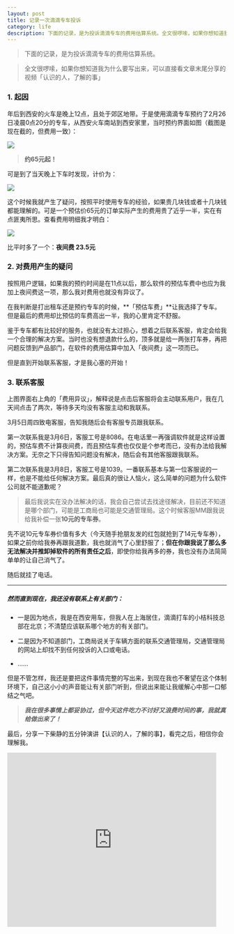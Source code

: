 ```yaml
---
layout: post 
title: 记录一次滴滴专车投诉
category: life
description: 下面的记录，是为投诉滴滴专车的费用估算系统。全文很啰嗦，如果你想知道我为什么要写出来，可以直接看文章末尾分享的视频「认识的人，了解的事」
--- 
```



> 下面的记录，是为投诉滴滴专车的费用估算系统。

> 全文很啰嗦，如果你想知道我为什么要写出来，可以直接看文章末尾分享的视频「认识的人，了解的事」


### 1. 起因

年后到西安的火车是晚上12点，且处于郊区地带。于是使用滴滴专车预约了2月26日凌晨0点20分的专车，从西安火车南站到西安家里，当时预约界面如图（截图是现在截的，但费用一致）：

![](http://qiniu.zifeixu.com/IMG_3515.PNG)

>  **约65元起！**

可是到了当天晚上下车时发现，计价为：

![](http://qiniu.zifeixu.com/IMG_3513.PNG)


这个时候我就产生了疑问，按照平时使用专车的经验，如果贵几块钱或者十几块钱都能理解的。可是一个预估价65元的订单实际产生的费用贵了近乎一半，实在有点匪夷所思。查看费用明细我才明白：

![](http://qiniu.zifeixu.com/IMG_3512.PNG)

比平时多了一个：**夜间费 23.5元**


### 2. 对费用产生的疑问

按照用户逻辑，如果我的预约时间是在11点以后，那么软件的预估车费中也应为我加上夜间费这一项，那么我对费用也就没有异议了。

在我判断是打出租车还是预约专车的时候，**「预估车费」**让我选择了专车。但是最后的费用却比预估的车费高出一半，我的心里肯定不舒服。

鉴于专车都有比较好的服务，也就没有太过担心，想着之后联系客服，肯定会给我一个合理的解决方案。当时也没有想退款什么的，顶多就是给一两张打车券，再把问题反馈到产品部门，在软件的费用估算中加入「夜间费」这一项而已。

但是直到开始联系客服，才是我心塞的开始！



### 3. 联系客服

上图界面右上角的「费用异议」，解释说是点击后客服将会主动联系用户，我在几天间点击了两次，等待多天均没有客服主动和我联系。

3月5日周四致电客服，告知我随后会有客服专员跟我联系。

第一次联系我是3月6日，客服工号是8086。在电话里一再强调软件就是这样设置的，预估车费不计算夜间费，而且预估车费也仅仅是个参考而已，没有办法给我解决方案。无奈之下只得告知问题没有解决，随后会有其他客服跟我联系。

第二次联系我是3月8日，客服工号是1039。一番联系基本与第一位客服说的一样，也是不能给任何解决方案。最后真的很让人恼火，这么简单的问题为什么软件公司就不能道歉呢？

> 最后我说实在没办法解决的话，我会自己尝试去找途径解决，目前还不知道是哪个部门，可能是工商局也可能是交通管理局。这个时候客服MM跟我说给我补偿一张**10元的专车券**。

先不说10元专车券价值有多大（今天随手抢朋友发的红包就抢到了14元专车券），如果之前你给我券再跟我道歉，我也就消气了心里舒服了；**但在你跟我说了那么多无法解决并推卸掉软件的所有责任之后**，即使你给我再多的券，我也没有办法简简单单的让自己消气了。

随后就挂了电话。

---

##### **然而直到现在，我还没有联系上有关部门：**

- 一是因为地点，我是在西安用车，但我人在上海居住，滴滴打车的小桔科技总部在北京；不清楚应该联系哪个地方的有关部门。

- 二是因为不知道部门，工商局说关于车辆方面的联系交通管理局，交通管理局的网站上却找不到任何投诉的入口或电话。
- ……

但是不管怎样，我还是要把这件事情完整的写出来，到现在我也不奢望在这个体制环境下，自己这小小的声音能让有关部门听到，但说出来能让我缓解心中那一口郁结之气吧。

> ***我在很多事情上都妥协过，但今天这件吃力不讨好又浪费时间的事，我就真给做出来了！***


最后，分享一下柴静的五分钟演讲【认识的人，了解的事】，看完之后，相信你会理解我。

 <iframe src="http://www.tudou.com/programs/view/html5embed.action?type=0&code=pJToQYauBJM&lcode=&resourceId=0_06_05_99" allowtransparency="true" allowfullscreen="true" scrolling="no" border="0" frameborder="0" style="width:480px;height:400px;"></iframe>